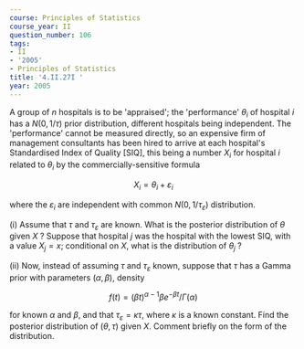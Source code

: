 ```yaml
---
course: Principles of Statistics
course_year: II
question_number: 106
tags:
- II
- '2005'
- Principles of Statistics
title: '4.II.27I '
year: 2005
---
```



A group of $n$ hospitals is to be 'appraised'; the 'performance' $\theta_{i}$ of hospital $i$ has a $N(0,1 / \tau)$ prior distribution, different hospitals being independent. The 'performance' cannot be measured directly, so an expensive firm of management consultants has been hired to arrive at each hospital's Standardised Index of Quality [SIQ], this being a number $X_{i}$ for hospital $i$ related to $\theta_{i}$ by the commercially-sensitive formula

$$X_{i}=\theta_{i}+\varepsilon_{i}$$

where the $\varepsilon_{i}$ are independent with common $N\left(0,1 / \tau_{\varepsilon}\right)$ distribution.

(i) Assume that $\tau$ and $\tau_{\varepsilon}$ are known. What is the posterior distribution of $\theta$ given $X$ ? Suppose that hospital $j$ was the hospital with the lowest SIQ, with a value $X_{j}=x$; conditional on $X$, what is the distribution of $\theta_{j}$ ?

(ii) Now, instead of assuming $\tau$ and $\tau_{\varepsilon}$ known, suppose that $\tau$ has a Gamma prior with parameters $(\alpha, \beta)$, density

$$f(t)=(\beta t)^{\alpha-1} \beta e^{-\beta t} / \Gamma(\alpha)$$

for known $\alpha$ and $\beta$, and that $\tau_{\varepsilon}=\kappa \tau$, where $\kappa$ is a known constant. Find the posterior distribution of $(\theta, \tau)$ given $X$. Comment briefly on the form of the distribution.